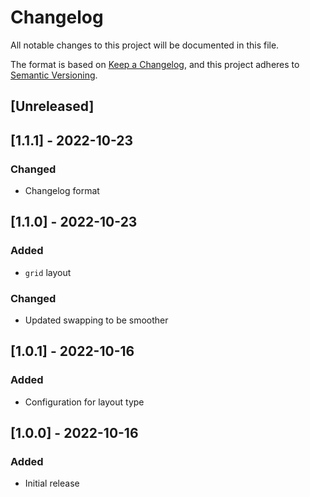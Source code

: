 # Changelog

All notable changes to this project will be documented in this file.

The format is based on [Keep a Changelog](https://keepachangelog.com/en/1.0.0/), and this project adheres to [Semantic Versioning](https://semver.org/spec/v2.0.0.html).

## [Unreleased]

## [1.1.1] - 2022-10-23

### Changed

- Changelog format

## [1.1.0] - 2022-10-23

### Added

- `grid` layout

### Changed

- Updated swapping to be smoother

## [1.0.1] - 2022-10-16

### Added

- Configuration for layout type

## [1.0.0] - 2022-10-16

### Added

- Initial release

